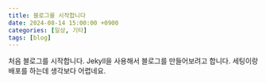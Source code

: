 ```yaml
---
title: 블로그를 시작합니다
date: 2024-08-14 15:00:00 +0900
categories: [일상, 기타]
tags: [blog]
---
```


처음 블로그를 시작합니다.
Jekyll을 사용해서 블로그를 만들어보려고 합니다.
세팅이랑 배포를 하는데 생각보다 어렵네요.
